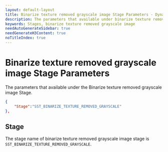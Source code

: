```yaml
---
layout: default-layout
title: Binarize texture removed grayscale image Stage Parameters - Dynamsoft Capture Vision Parameters
description: The parameters that available under binarize texture removed grayscale image stage of Dynamsoft Capture Vision.
keywords: Stages, binarize texture removed grayscale image
needAutoGenerateSidebar: true
needGenerateH3Content: true
noTitleIndex: true
---
```


# Binarize texture removed grayscale image Stage Parameters

The parameters that available under the Binarize texture removed grayscale image Stage.

```json
{
    "Stage":"SST_BINARIZE_TEXTURE_REMOVED_GRAYSCALE"
},
```

## Stage

The stage name of binarize texture removed grayscale image stage is `SST_BINARIZE_TEXTURE_REMOVED_GRAYSCALE`.
